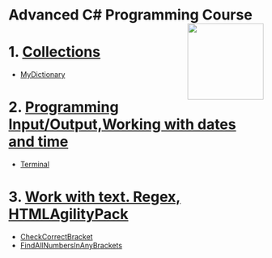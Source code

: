# Advanced C# Programming Course  <img src="https://www.onlinebooksreview.com/uploads/blog_images/2018/01/27_c-sharp-logo-filled.png" align="right" width="150px" height="150px" /> 

# 1. [Collections](https://github.com/suren-vanyan/ADVANCED_OOP/tree/master/OOP.Advanced.Collection.MyDictionary)
- [MyDictionary](https://github.com/suren-vanyan/ADVANCED_OOP/tree/master/OOP.Advanced.Collection.MyDictionary/OOP.Advanced.Collection.MyDictionary)
# 2. [Programming Input/Output,Working with dates and time](https://github.com/suren-vanyan/ADVANCED_OOP/tree/master/OOP.Advance.System.IO/System.IO.Terminal) 
- [Terminal](https://github.com/suren-vanyan/ADVANCED_OOP/tree/master/OOP.Advance.System.IO/System.IO.Terminal) 
# 3. [Work with text. Regex, HTMLAgilityPack](https://github.com/suren-vanyan/ADVANCED_OOP/tree/master/OOP.Advance.System.IO/System.IO.Terminal) 
- [CheckCorrectBracket](https://github.com/suren-vanyan/ADVANCED_OOP/blob/master/OOP.Advance.Regex/Regex.CheckCorrectBracket/OOP.Advance.Regex.CheckCorrectBracket/Program.cs) 
- [FindAllNumbersInAnyBrackets	](https://github.com/suren-vanyan/ADVANCED_OOP/blob/master/OOP.Advance.Regex/Regex.FindAllNumbersInAnyBrackets/Regex.FindAllNumbersInAnyBrackets/Program.cs) 




